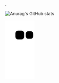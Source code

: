 .


![Anurag's GitHub stats](https://github-readme-stats.vercel.app/api?username=kevyn-herbert&show_icons=true&theme=synthwave&count_private=true&bg_color=#120a2c)

![snake gif](https://github.com/Formandodev/Formandodev/blob/output/github-contribution-grid-snake.svg)
